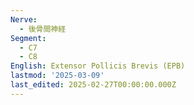 ```yaml
---
Nerve:
  - 後骨間神経
Segment:
  - C7
  - C8
English: Extensor Pollicis Brevis (EPB)
lastmod: '2025-03-09'
last_edited: 2025-02-27T00:00:00.000Z
---
```



